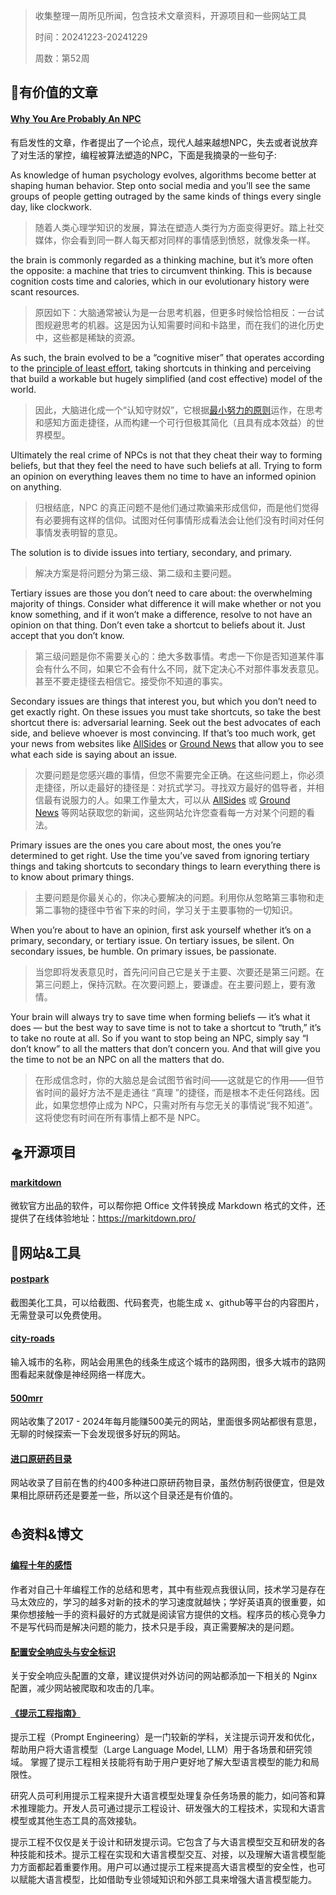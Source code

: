 >收集整理一周所见所闻，包含技术文章资料，开源项目和一些网站工具
>
> 时间：20241223-20241229
>
> 周数：第52周

## 📜有价值的文章

#### [Why You Are Probably An NPC](https://www.gurwinder.blog/p/why-you-are-probably-an-npc)

有启发性的文章，作者提出了一个论点，现代人越来越想NPC，失去或者说放弃了对生活的掌控，编程被算法塑造的NPC，下面是我摘录的一些句子:

As knowledge of human psychology evolves, algorithms become better at shaping human behavior. Step onto social media and you’ll see the same groups of people getting outraged by the same kinds of things every single day, like clockwork.  

>随着人类心理学知识的发展，算法在塑造人类行为方面变得更好。踏上社交媒体，你会看到同一群人每天都对同样的事情感到愤怒，就像发条一样。

the brain is commonly regarded as a thinking machine, but it’s more often the opposite: a machine that tries to circumvent thinking. This is because cognition costs time and calories, which in our evolutionary history were scant resources.  

>原因如下：大脑通常被认为是一台思考机器，但更多时候恰恰相反：一台试图规避思考的机器。这是因为认知需要时间和卡路里，而在我们的进化历史中，这些都是稀缺的资源。

As such, the brain evolved to be a “cognitive miser” that operates according to the [principle of least effort](https://iopscience.iop.org/article/10.1088/1742-6596/1113/1/012007/pdf), taking shortcuts in thinking and perceiving that build a workable but hugely simplified (and cost effective) model of the world.  

>因此，大脑进化成一个“认知守财奴”，它根据[最小努力的原则](https://iopscience.iop.org/article/10.1088/1742-6596/1113/1/012007/pdf)运作，在思考和感知方面走捷径，从而构建一个可行但极其简化（且具有成本效益）的世界模型。

Ultimately the real crime of NPCs is not that they cheat their way to forming beliefs, but that they feel the need to have such beliefs at all. Trying to form an opinion on everything leaves them no time to have an informed opinion on anything.  

>归根结底，NPC 的真正问题不是他们通过欺骗来形成信仰，而是他们觉得有必要拥有这样的信仰。试图对任何事情形成看法会让他们没有时间对任何事情发表明智的意见。

The solution is to divide issues into tertiary, secondary, and primary.

>解决方案是将问题分为第三级、第二级和主要问题。

Tertiary issues are those you don’t need to care about: the overwhelming majority of things. Consider what difference it will make whether or not you know something, and if it won’t make a difference, resolve to not have an opinion on that thing. Don’t even take a shortcut to beliefs about it. Just accept that you don’t know.  

>第三级问题是你不需要关心的：绝大多数事情。考虑一下你是否知道某件事会有什么不同，如果它不会有什么不同，就下定决心不对那件事发表意见。甚至不要走捷径去相信它。接受你不知道的事实。

Secondary issues are things that interest you, but which you don’t need to get exactly right. On these issues you must take shortcuts, so take the best shortcut there is: adversarial learning. Seek out the best advocates of each side, and believe whoever is most convincing. If that’s too much work, get your news from websites like [AllSides](https://www.allsides.com/unbiased-balanced-news) or [Ground News](https://ground.news/) that allow you to see what each side is saying about an issue. 

>次要问题是您感兴趣的事情，但您不需要完全正确。在这些问题上，你必须走捷径，所以走最好的捷径是：对抗式学习。寻找双方最好的倡导者，并相信最有说服力的人。如果工作量太大，可以从 [AllSides](https://www.allsides.com/unbiased-balanced-news) 或 [Ground News](https://ground.news/) 等网站获取您的新闻，这些网站允许您查看每一方对某个问题的看法。

Primary issues are the ones you care about most, the ones you’re determined to get right. Use the time you’ve saved from ignoring tertiary things and taking shortcuts to secondary things to learn everything there is to know about primary things.  

>主要问题是你最关心的，你决心要解决的问题。利用你从忽略第三事物和走第二事物的捷径中节省下来的时间，学习关于主要事物的一切知识。

When you’re about to have an opinion, first ask yourself whether it’s on a primary, secondary, or tertiary issue. On tertiary issues, be silent. On secondary issues, be humble. On primary issues, be passionate.  

>当您即将发表意见时，首先问问自己它是关于主要、次要还是第三问题。在第三问题上，保持沉默。在次要问题上，要谦虚。在主要问题上，要有激情。

Your brain will always try to save time when forming beliefs — it’s what it does — but the best way to save time is not to take a shortcut to “truth,” it’s to take no route at all. So if you want to stop being an NPC, simply say “I don’t know” to all the matters that don’t concern you. And that will give you the time to not be an NPC on all the matters that do.  

>在形成信念时，你的大脑总是会试图节省时间——这就是它的作用——但节省时间的最好方法不是走通往 “真理 ”的捷径，而是根本不走任何路线。因此，如果您想停止成为 NPC，只需对所有与您无关的事情说“我不知道”。这将使您有时间在所有事情上都不是 NPC。

## 🛸开源项目

#### [markitdown](https://github.com/microsoft/markitdown)

微软官方出品的软件，可以帮你把 Office 文件转换成 Markdown 格式的文件，还提供了在线体验地址：https://markitdown.pro/

## 🚀网站&工具

#### [postpark](https://postspark.app/)

截图美化工具，可以给截图、代码套壳，也能生成 x、github等平台的内容图片，无需登录可以免费使用。

#### [city-roads](https://anvaka.github.io/city-roads/)

输入城市的名称，网站会用黑色的线条生成这个城市的路网图，很多大城市的路网图看起来就像是神经网络一样庞大。

#### [500mrr](https://www.500mrr.com/)

网站收集了2017 - 2024年每月能赚500美元的网站，里面很多网站都很有意思，无聊的时候探索一下会发现很多好玩的网站。

#### [进口原研药目录](https://medicine.lvwzhen.com/)

网站收录了目前在售的约400多种进口原研药物目录，虽然仿制药很便宜，但是效果相比原研药还是要差一些，所以这个目录还是有价值的。

## ⛵资料&博文

#### [编程十年的感悟](https://ramsayleung.github.io/zh/post/2024/%E7%BC%96%E7%A8%8B%E5%8D%81%E5%B9%B4%E7%9A%84%E6%84%9F%E6%82%9F/)

作者对自己十年编程工作的总结和思考，其中有些观点我很认同，技术学习是存在马太效应的，学习的越多对新的技术的学习速度就越快；学好英语真的很重要，如果你想接触一手的资料最好的方式就是阅读官方提供的文档。程序员的核心竞争力不是写代码而是解决问题的能力，技术只是手段，真正需要解决的是问题。

#### [配置安全响应头与安全标识](https://www.kancloud.cn/smallchill/blade-safety/3244465)

关于安全响应头配置的文章，建议提供对外访问的网站都添加一下相关的 Nginx配置，减少网站被爬取和攻击的几率。

#### [《提示工程指南》](https://www.promptingguide.ai/zh)

提示工程（Prompt Engineering）是一门较新的学科，关注提示词开发和优化，帮助用户将大语言模型（Large Language Model, LLM）用于各场景和研究领域。 掌握了提示工程相关技能将有助于用户更好地了解大型语言模型的能力和局限性。

研究人员可利用提示工程来提升大语言模型处理复杂任务场景的能力，如问答和算术推理能力。开发人员可通过提示工程设计、研发强大的工程技术，实现和大语言模型或其他生态工具的高效接轨。

提示工程不仅仅是关于设计和研发提示词。它包含了与大语言模型交互和研发的各种技能和技术。提示工程在实现和大语言模型交互、对接，以及理解大语言模型能力方面都起着重要作用。用户可以通过提示工程来提高大语言模型的安全性，也可以赋能大语言模型，比如借助专业领域知识和外部工具来增强大语言模型能力。